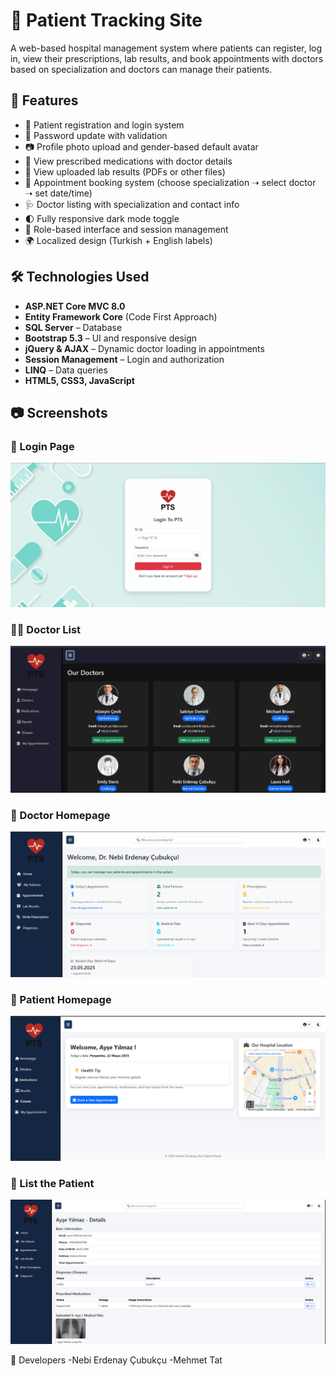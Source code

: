 # 🏥 Patient Tracking Site

A web-based hospital management system where patients can register, log in, view their prescriptions, lab results, and book appointments with doctors based on specialization and doctors can manage their patients.

## 🚀 Features

- 👤 Patient registration and login system
- 🔐 Password update with validation
- 📷 Profile photo upload and gender-based default avatar
- 🧾 View prescribed medications with doctor details
- 📁 View uploaded lab results (PDFs or other files)
- 📅 Appointment booking system (choose specialization ➝ select doctor ➝ set date/time)
- 🩺 Doctor listing with specialization and contact info
- 🌓 Fully responsive dark mode toggle
- 📄 Role-based interface and session management
- 🌍 Localized design (Turkish + English labels)

## 🛠️ Technologies Used

- **ASP.NET Core MVC 8.0**
- **Entity Framework Core** (Code First Approach)
- **SQL Server** – Database
- **Bootstrap 5.3** – UI and responsive design
- **jQuery & AJAX** – Dynamic doctor loading in appointments
- **Session Management** – Login and authorization
- **LINQ** – Data queries
- **HTML5, CSS3, JavaScript**

## 📷 Screenshots

### 🔐 Login Page
![Login Screenshot](wwwroot/Screenshots/Login.png)

### 👨‍⚕️ Doctor List
![Doctor List](wwwroot/Screenshots/Doctors.png)

### 📅 Doctor Homepage
![Homepage](wwwroot/Screenshots/HomepageD.png)

### 📅 Patient Homepage
![Homepage](wwwroot/Screenshots/HomepageP.png)

### 📅 List the Patient
![Homepage](wwwroot/Screenshots/Patient.png)


👤 Developers
-Nebi Erdenay Çubukçu 
-Mehmet Tat










